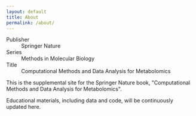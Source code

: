 ```yaml
---
layout: default
title: About
permalink: /about/
---
```

<dl>
<dt>Publisher</dt><dd>Springer Nature</dd>
<dt>Series</dt><dd>Methods in Molecular Biology</dd>
<dt>Title</dt><dd>Computational Methods and Data Analysis for Metabolomics</dd>
</dl>

This is the supplemental site for the Springer Nature book,
"Computational Methods and Data Analysis for Metabolomics".

Educational materials, including data and code,
will be continuously updated here.
